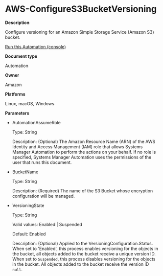 # AWS\-ConfigureS3BucketVersioning<a name="automation-aws-configures3bucketversioning"></a>

**Description**

Configure versioning for an Amazon Simple Storage Service \(Amazon S3\) bucket\.

[Run this Automation \(console\)](https://console.aws.amazon.com/systems-manager/automation/execute/AWS-ConfigureS3BucketVersioning)

**Document type**

Automation

**Owner**

Amazon

**Platforms**

Linux, macOS, Windows

**Parameters**
+ AutomationAssumeRole

  Type: String

  Description: \(Optional\) The Amazon Resource Name \(ARN\) of the AWS Identity and Access Management \(IAM\) role that allows Systems Manager Automation to perform the actions on your behalf\. If no role is specified, Systems Manager Automation uses the permissions of the user that runs this document\.
+ BucketName

  Type: String

  Description: \(Required\) The name of the S3 Bucket whose encryption configuration will be managed\.
+ VersioningState

  Type: String

  Valid values: Enabled \| Suspended

  Default: Enabled

  Description: \(Optional\) Applied to the VersioningConfiguration\.Status\. When set to 'Enabled', this process enables versioning for the objects in the bucket, all objects added to the bucket receive a unique version ID\. When set to `Suspended`, this process disables versioning for the objects in the bucket\. All objects added to the bucket receive the version ID `null`\.